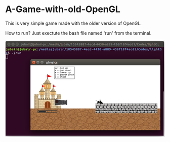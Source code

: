 # A-Game-with-old-OpenGL

This is very simple game made with the older version of OpenGL.

How to run?
Just exectute the bash file named 'run' from the terminal.

![Alt text](https://github.com/imruljubair/A-Game-with-old-OpenGL/blob/master/images/Selection_004.png)

